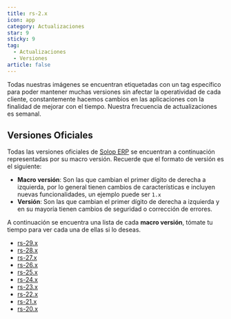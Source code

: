```yaml
---
title: rs-2.x
icon: app
category: Actualizaciones
star: 9
sticky: 9
tag:
  - Actualizaciones
  - Versiones
article: false
---
```


Todas nuestras imágenes se encuentran etiquetadas con un tag específico para poder mantener muchas versiones sin afectar la operatividad de cada cliente, constantemente hacemos cambios en las aplicaciones con la finalidad de mejorar con el tiempo. Nuestra frecuencia de actualizaciones es semanal. 

## Versiones Oficiales

Todas las versiones oficiales de [Solop ERP](https://solopsoftware.com/) se encuentran a continuación representadas por su macro versión. Recuerde que el formato de versión es el siguiente:

- **Macro versión**: Son las que cambian el primer dígito de derecha a izquierda, por lo general tienen cambios de características e incluyen nuevas funcionalidades, un ejemplo puede ser `1.x`
- **Versión**: Son las que cambian el primer dígito de derecha a izquierda y en su mayoría tienen cambios de seguridad o corrección de errores.

A continuación se encuentra una lista de cada **macro versión**, tómate tu tiempo para ver cada una de ellas si lo deseas.

- [rs-29.x](rs-29.x/)
- [rs-28.x](rs-28.x/)
- [rs-27.x](rs-27.x/)
- [rs-26.x](rs-26.x/)
- [rs-25.x](rs-25.x/)
- [rs-24.x](rs-24.x/)
- [rs-23.x](rs-23.x/)
- [rs-22.x](rs-22.x/)
- [rs-21.x](rs-21.x/)
- [rs-20.x](rs-20.x/)
